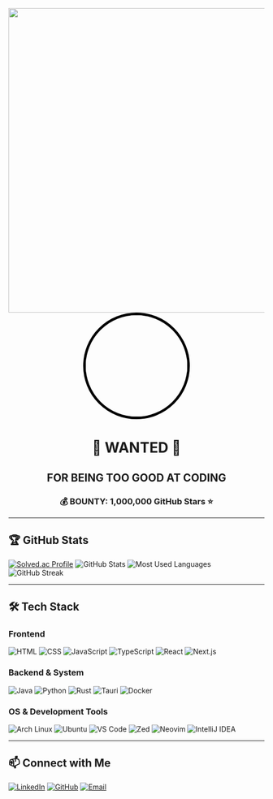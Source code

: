 
<p align="center">
  <img src="https://upload.wikimedia.org/wikipedia/commons/thumb/6/6a/Old_paper_texture_background.jpg/1200px-Old_paper_texture_background.jpg" width="600" height="auto">
  <br>
  <img src="https://imgur.com/YOUR_PROFILE_IMAGE.png" width="200" style="border-radius: 50%; border: 5px solid black;">
  <h1 align="center">🔎 WANTED 🔎</h1>
  <h2 align="center">FOR BEING TOO GOOD AT CODING</h2>
  <h3 align="center">💰 BOUNTY: 1,000,000 GitHub Stars ⭐</h3>
</p>

---

## 🏆 **GitHub Stats**
[![Solved.ac Profile](http://mazassumnida.wtf/api/v2/generate_badge?boj=wihyoungsu)](https://solved.ac/wihyoungsu)
![GitHub Stats](https://github-readme-stats.vercel.app/api?username=Wihyeongsu&show_icons=true&theme=dark)
![Most Used Languages](https://github-readme-stats.vercel.app/api/top-langs/?username=Wihyeongsu&layout=compact&theme=dark)
![GitHub Streak](https://github-readme-streak-stats.herokuapp.com/?user=Wihyeongsu&theme=dark)

---

## 🛠 **Tech Stack**
### **Frontend**
![HTML](https://img.shields.io/badge/-HTML5-E34F26?logo=html5&logoColor=white)
![CSS](https://img.shields.io/badge/-CSS3-1572B6?logo=css3&logoColor=white)
![JavaScript](https://img.shields.io/badge/-JavaScript-F7DF1E?logo=javascript&logoColor=black)
![TypeScript](https://img.shields.io/badge/-TypeScript-3178C6?logo=typescript&logoColor=white)
![React](https://img.shields.io/badge/-React-61DAFB?logo=react&logoColor=white)
![Next.js](https://img.shields.io/badge/-Next.js-000000?logo=nextdotjs&logoColor=white)

### **Backend & System**
![Java](https://img.shields.io/badge/-Java-ED8B00?logo=java&logoColor=white)
![Python](https://img.shields.io/badge/-Python-3776AB?logo=python&logoColor=white)
![Rust](https://img.shields.io/badge/-Rust-000000?logo=rust&logoColor=white)
![Tauri](https://img.shields.io/badge/-Tauri-FFC131?logo=tauri&logoColor=black)
![Docker](https://img.shields.io/badge/-Docker-2496ED?logo=docker&logoColor=white)

### **OS & Development Tools**
![Arch Linux](https://img.shields.io/badge/-Arch_Linux-1793D1?logo=archlinux&logoColor=white)
![Ubuntu](https://img.shields.io/badge/-Ubuntu-E95420?logo=ubuntu&logoColor=white)
![VS Code](https://img.shields.io/badge/-VSCode-007ACC?logo=visualstudiocode&logoColor=white)
![Zed](https://img.shields.io/badge/-Zed-000000?logo=zed&logoColor=white)
![Neovim](https://img.shields.io/badge/-Neovim-57A143?logo=neovim&logoColor=white)
![IntelliJ IDEA](https://img.shields.io/badge/-IntelliJ_IDEA-000000?logo=intellijidea&logoColor=white)

---

## 📫 Connect with Me
[![LinkedIn](https://img.shields.io/badge/-LinkedIn-0077B5?logo=linkedin&logoColor=white)](https://linkedin.com/in/wihyeongsu)
[![GitHub](https://img.shields.io/badge/-GitHub-181717?logo=github&logoColor=white)](https://github.com/Wihyeongsu)
[![Email](https://img.shields.io/badge/-Email-D14836?logo=gmail&logoColor=white)](mailto:wihyeongsu@example.com)
